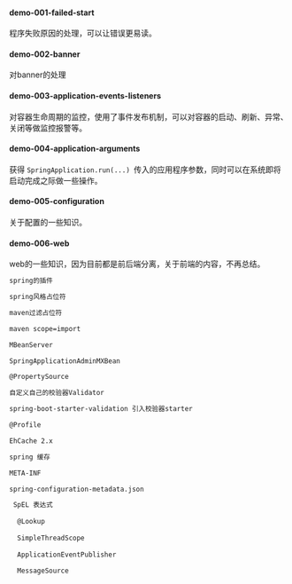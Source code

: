 #### demo-001-failed-start

程序失败原因的处理，可以让错误更易读。

#### demo-002-banner

对banner的处理

#### demo-003-application-events-listeners

对容器生命周期的监控，使用了事件发布机制，可以对容器的启动、刷新、异常、关闭等做监控报警等。

#### demo-004-application-arguments

获得 `SpringApplication.run(...) `传入的应用程序参数，同时可以在系统即将启动完成之际做一些操作。

#### demo-005-configuration

关于配置的一些知识。

#### demo-006-web

web的一些知识，因为目前都是前后端分离，关于前端的内容，不再总结。







































```txt
spring的插件

spring风格占位符

maven过滤占位符

maven scope=import

MBeanServer 

SpringApplicationAdminMXBean

@PropertySource

自定义自己的校验器Validator

spring-boot-starter-validation 引入校验器starter

@Profile

EhCache 2.x

spring 缓存

META-INF

spring-configuration-metadata.json

 SpEL 表达式
 
  @Lookup
  
  SimpleThreadScope
  
  ApplicationEventPublisher
  
  MessageSource 
```

